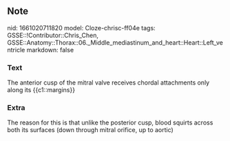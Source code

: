 ## Note
nid: 1661020711820
model: Cloze-chrisc-ff04e
tags: GSSE::!Contributor::Chris_Chen, GSSE::Anatomy::Thorax::06._Middle_mediastinum_and_heart::Heart::Left_ventricle
markdown: false

### Text
<div class='toggle'>
  The anterior cusp of the mitral valve receives chordal
  attachments only along its {{c1::margins}}
</div>

### Extra
<p id="cde77587-8043-46e1-8464-dd8cefa5d409" class="">The reason
for this is that unlike the posterior cusp, blood squirts across
both its surfaces (down through mitral orifice, up to aortic)
